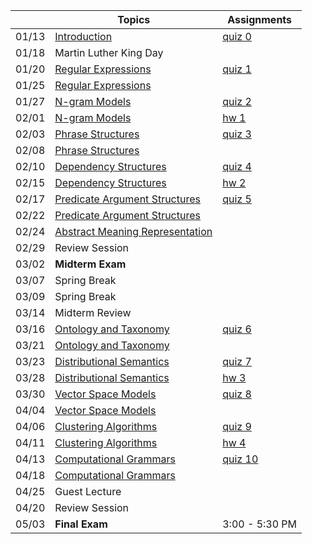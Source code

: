 || Topics | Assignments |
|:---:|---|---|
|01/13| [Introduction](http://www.mathcs.emory.edu/~choi/courses/cs329/slides/introduction.pdf) | [quiz 0](Getting-Started) |
|01/18| Martin Luther King Day |  |
|01/20| [Regular Expressions]() | [quiz 1](Quizzes#quiz-1) |
|01/25| [Regular Expressions]() |  |
|01/27| [N-gram Models]() | [quiz 2](Quizzes#quiz-2) |
|02/01| [N-gram Models]() | [hw 1](Homework-1) |
|02/03| [Phrase Structures]() | [quiz 3](Quizzes#quiz-3) |
|02/08| [Phrase Structures]() |  |
|02/10| [Dependency Structures]() | [quiz 4](Quizzes#quiz-4) |
|02/15| [Dependency Structures]() | [hw 2](Homework-2) |
|02/17| [Predicate Argument Structures]() | [quiz 5](Quizzes#quiz-5) |
|02/22| [Predicate Argument Structures]() |  |
|02/24| [Abstract Meaning Representation]() |  |
|02/29| Review Session |  |
|03/02| **Midterm Exam** |  |
|03/07| Spring Break |  |
|03/09| Spring Break |  |
|03/14| Midterm Review |  |
|03/16| [Ontology and Taxonomy]() | [quiz 6](Quizzes#quiz-6) |
|03/21| [Ontology and Taxonomy]() |  |
|03/23| [Distributional Semantics]() | [quiz 7](Quizzes#quiz-7) |
|03/28| [Distributional Semantics]() | [hw 3](Homework-3) |
|03/30| [Vector Space Models]() | [quiz 8](Quizzes#quiz-8) |
|04/04| [Vector Space Models]() |  |
|04/06| [Clustering Algorithms]() | [quiz 9](Quizzes#quiz-9) |
|04/11| [Clustering Algorithms]() | [hw 4](Homework-4) |
|04/13| [Computational Grammars]() | [quiz 10](Quizzes#quiz-10) |
|04/18| [Computational Grammars]() |  |
|04/25| Guest Lecture |  |
|04/20| Review Session |  |
|05/03| **Final Exam** | 3:00 - 5:30 PM |